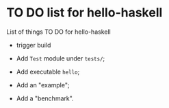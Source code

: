 TO DO list for hello-haskell
============================

List of things TO DO for hello-haskell

* trigger build

* Add `Test` module under `tests/`;

* Add executable `hello`;

* Add an "example";

* Add a "benchmark".
